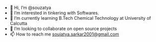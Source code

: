 - 👋 Hi, I’m @souzatya
- 👀 I’m interested in tinkering with Softwares.
- 🌱 I’m currently learning B.Tech Chemical Technology at University of Calcutta
- 💞️ I’m looking to collaborate on open source projects
- 📫 How to reach me soujatya.sarkar2001@gmail.com

<!---
souzatya/souzatya is a ✨ special ✨ repository because its `README.md` (this file) appears on your GitHub profile.
You can click the Preview link to take a look at your changes.
--->

